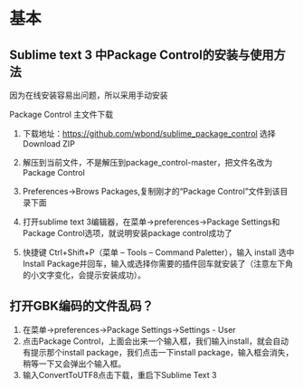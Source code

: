 # 基本

## Sublime text 3 中Package Control的安装与使用方法

因为在线安装容易出问题，所以采用手动安装

Package Control 主文件下载

1. 下载地址：https://github.com/wbond/sublime_package_control 
   选择Download ZIP

2. 解压到当前文件，不是解压到package_control-master，把文件名改为Package Control

3. Preferences->Brows Packages,复制刚才的“Package Control”文件到该目录下面

4. 打开sublime text 3编辑器，在菜单->preferences->Package Settings和Package Control选项，就说明安装package control成功了

5. 快捷键 Ctrl+Shift+P（菜单 – Tools – Command Paletter），输入 install 选中Install Package并回车，输入或选择你需要的插件回车就安装了（注意左下角的小文字变化，会提示安装成功）。


## 打开GBK编码的文件乱码？
1. 在菜单->preferences->Package Settings->Settings - User
2. 点击Package Control，上面会出来一个输入框，我们输入install，就会自动有提示那个install package，我们点击一下install package，输入框会消失，稍等一下又会弹出个输入框。
3. 输入ConvertToUTF8点击下载，重启下Sublime Text 3